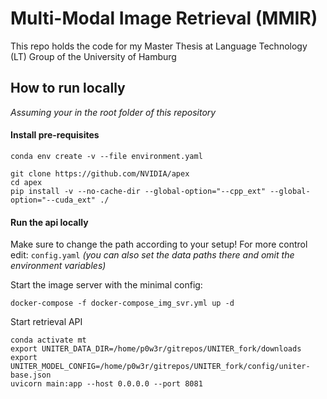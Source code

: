 # Multi-Modal Image Retrieval (MMIR)
This repo holds the code for my Master Thesis at Language Technology (LT) Group of the University of Hamburg  

## How to run locally
_Assuming your in the root folder of this repository_

#### Install pre-requisites
```
conda env create -v --file environment.yaml

git clone https://github.com/NVIDIA/apex
cd apex
pip install -v --no-cache-dir --global-option="--cpp_ext" --global-option="--cuda_ext" ./
```

#### Run the api locally
Make sure to change the path according to your setup!
For more control edit: `config.yaml` _(you can also set the data paths there and omit the environment variables)_

Start the image server with the minimal config:
```
docker-compose -f docker-compose_img_svr.yml up -d
```

Start retrieval API
```
conda activate mt
export UNITER_DATA_DIR=/home/p0w3r/gitrepos/UNITER_fork/downloads
export UNITER_MODEL_CONFIG=/home/p0w3r/gitrepos/UNITER_fork/config/uniter-base.json
uvicorn main:app --host 0.0.0.0 --port 8081
```

